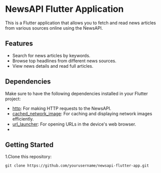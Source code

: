 # NewsAPI Flutter Application

This is a Flutter application that allows you to fetch and read news articles from various sources online using the NewsAPI.

## Features

- Search for news articles by keywords.
- Browse top headlines from different news sources.
- View news details and read full articles.



## Dependencies

Make sure to have the following dependencies installed in your Flutter project:

- [http](https://pub.dev/packages/http): For making HTTP requests to the NewsAPI.
- [cached_network_image](https://pub.dev/packages/cached_network_image): For caching and displaying network images efficiently.
- [url_launcher](https://pub.dev/packages/url_launcher): For opening URLs in the device's web browser.
- 
## Getting Started

1.Clone this repository:
```
git clone https://github.com/yourusername/newsapi-flutter-app.git
```



